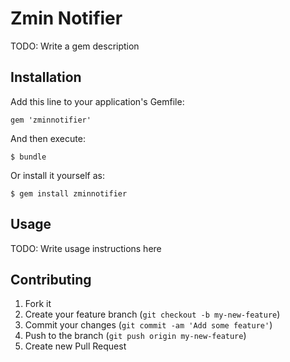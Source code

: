 # Zmin Notifier

TODO: Write a gem description

## Installation

Add this line to your application's Gemfile:

    gem 'zminnotifier'

And then execute:

    $ bundle

Or install it yourself as:

    $ gem install zminnotifier

## Usage

TODO: Write usage instructions here

## Contributing

1. Fork it
2. Create your feature branch (`git checkout -b my-new-feature`)
3. Commit your changes (`git commit -am 'Add some feature'`)
4. Push to the branch (`git push origin my-new-feature`)
5. Create new Pull Request
